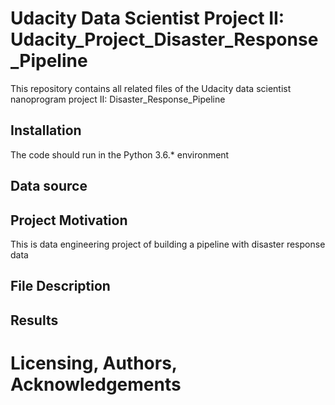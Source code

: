 # Udacity Data Scientist Project II: Udacity_Project_Disaster_Response_Pipeline
This repository contains all related files of the Udacity data scientist nanoprogram project II: Disaster_Response_Pipeline

## Installation
The code should run in the Python 3.6.* environment

## Data source


## Project Motivation
This is data engineering project of building a pipeline with disaster response data

## File Description
  

## Results


# Licensing, Authors, Acknowledgements
